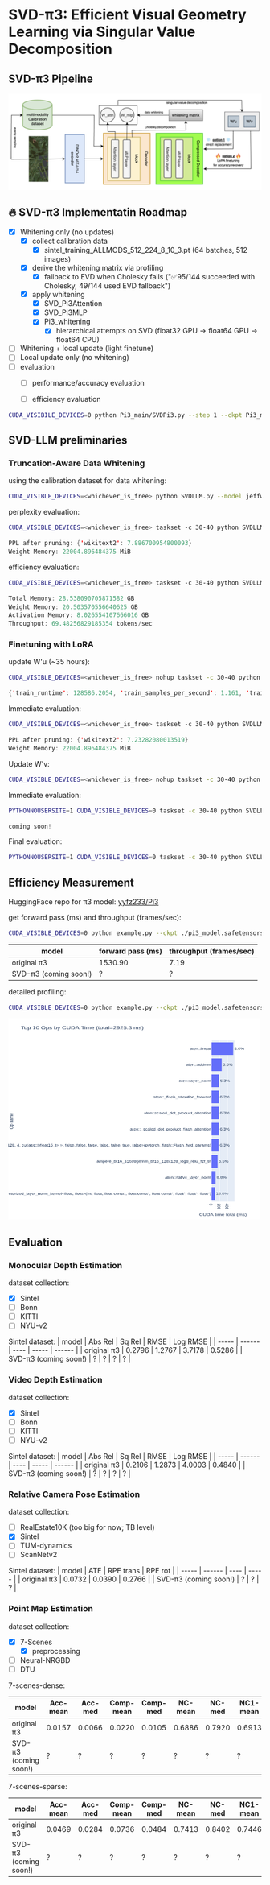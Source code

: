 # SVD-π3: Efficient Visual Geometry Learning via Singular Value Decomposition

## SVD-π3 Pipeline

![alt text](docs/SVD_Pi3.png)

## 🔥 SVD-π3 Implementatin Roadmap

- [x] Whitening only (no updates)
  - [x] collect calibration data
    - [x] sintel_training_ALLMODS_512_224_8_10_3.pt (64 batches, 512 images)
  - [x] derive the whitening matrix via profiling 
    - [x] fallback to EVD when Cholesky fails ("✅95/144 succeeded with Cholesky, 49/144 used EVD fallback")
  - [x] apply whitening
    - [x] SVD_Pi3Attention
    - [x] SVD_Pi3MLP
    - [x] Pi3_whitening
      - [x] hierarchical attempts on SVD (float32 GPU -> float64 GPU -> float64 CPU)
- [ ] Whitening + local update (light finetune)
- [ ] Local update only (no whitening)
- [ ] evaluation
  - [ ] performance/accuracy evaluation

  - [ ] efficiency evaluation


```bash
CUDA_VISIBILE_DEVICES=0 python Pi3_main/SVDPi3.py --step 1 --ckpt Pi3_main/pi3_model.safetensors --save_path Pi3_main
```

## SVD-LLM preliminaries

### Truncation-Aware Data Whitening

using the calibration dataset for data whitening:

```bash
CUDA_VISIBLE_DEVICES=<whichever_is_free> python SVDLLM.py --model jeffwan/llama-7b-hf --step 1 --ratio 0.2 --whitening_nsamples 256 --dataset wikitext2 --seed 3 --model_seq_len 2048 --save_path . --run_low_resource
```

perplexity evaluation:

```bash
CUDA_VISIBLE_DEVICES=<whichever_is_free> taskset -c 30-40 python SVDLLM.py --step 4 --model_path jeffwan_llama_7b_hf_whitening_only_0.8.pt
```

```java
PPL after pruning: {'wikitext2': 7.886700954800093}
Weight Memory: 22004.896484375 MiB
```

efficiency evaluation:

```bash
CUDA_VISIBLE_DEVICES=<whichever_is_free> taskset -c 30-40 python SVDLLM.py --step 5 --model_path jeffwan_llama_7b_hf_whitening_only_0.8.pt
```

```java
Total Memory: 28.538090705871582 GB
Weight Memory: 20.503570556640625 GB
Activation Memory: 8.026554107666016 GB
Throughput: 69.48256829185354 tokens/sec
```

### Finetuning with LoRA

update W'u (~35 hours):

```bash
CUDA_VISIBLE_DEVICES=<whichever_is_free> nohup taskset -c 30-40 python utils/LoRA.py --prune_model jeffwan_llama_7b_hf_whitening_only_0.8.pt --data_path yahma/alpaca-cleaned --output_dir ./first_half --lora_target_modules q_u_proj,k_u_proj,v_u_proj,o_u_proj,gate_u_proj,down_u_proj,up_u_proj --lora_r 8 --num_epochs 3 --learning_rate 1e-4 --batch_size 4 --micro_batch_size 1 --cutoff_len 1024 --group_by_length &
```

```java
{'train_runtime': 128586.2054, 'train_samples_per_second': 1.161, 'train_steps_per_second': 0.29, 'train_loss': 1.0868874290876194, 'epoch': 3.0}
```

Immediate evaluation:

```bash
CUDA_VISIBLE_DEVICES=<whichever_is_free> taskset -c 30-40 python SVDLLM.py --model_path jeffwan_llama_7b_hf_whitening_only_0.8.pt --lora ./first_half --step 4
```

```java
PPL after pruning: {'wikitext2': 7.23282080013519}
Weight Memory: 22004.896484375 MiB
```

Update W'v:

```bash
CUDA_VISIBLE_DEVICES=<whichever_is_free> nohup taskset -c 30-40 python utils/LoRA.py --prune_model ./first_half/merge.pt --data_path yahma/alpaca-cleaned --output_dir ./second_half --lora_target_modules q_v_proj,k_v_proj,v_v_proj,o_v_proj,gate_v_proj,down_v_proj,up_v_proj --lora_r 8 --num_epochs 3 --learning_rate 1e-4 --batch_size 4 --micro_batch_size 1 --cutoff_len 1024 --group_by_length &
```

Immediate evaluation:

```bash
PYTHONNOUSERSITE=1 CUDA_VISIBLE_DEVICES=0 taskset -c 30-40 python SVDLLM.py --model_path jeffwan_llama_7b_hf_whitening_only_0.8.pt --lora ./first_half /first_half --step 4
```

```java
coming soon!
```

Final evaluation:

```bash
PYTHONNOUSERSITE=1 CUDA_VISIBLE_DEVICES=0 taskset -c 30-40 python SVDLLM.py --model_path ./first_half/merge.pt --lora ./second_half --step 4
```

## Efficiency Measurement

HuggingFace repo for π3 model: [yyfz233/Pi3](https://huggingface.co/yyfz233/Pi3)

get forward pass (ms) and throughput (frames/sec):

```bash
CUDA_VISIBLE_DEVICES=0 python example.py --ckpt ./pi3_model.safetensors --efficiency_measure simple
```

| model | forward pass (ms) | throughput (frames/sec) |
| ----- | ----------------- | ----------------------- |
| original π3 | 1530.90 | 7.19 |
| SVD-π3 (coming soon!) | ? | ? |

detailed profiling:

```bash
CUDA_VISIBLE_DEVICES=0 python example.py --ckpt ./pi3_model.safetensors --efficiency_measure profiler
```

<img src="Pi3_main/topk_cuda_ops.png" width=500 height=400></img>

## Evaluation

### Monocular Depth Estimation

dataset collection:

- [x] Sintel
- [ ] Bonn
- [ ] KITTI
- [ ] NYU-v2

Sintel dataset:
| model | Abs Rel | Sq Rel | RMSE | Log RMSE |
| ----- | ------ | ---- | ----- | ------ |
| original π3 | 0.2796 | 1.2767 | 3.7178 | 0.5286 | 
| SVD-π3 (coming soon!) | ? | ? | ? | ? |

### Video Depth Estimation

dataset collection:

- [x] Sintel
- [ ] Bonn
- [ ] KITTI
- [ ] NYU-v2

Sintel dataset:
| model | Abs Rel | Sq Rel | RMSE | Log RMSE |
| ----- | ------ | ---- | ----- | ------ |
| original π3 | 0.2106 | 1.2873 | 4.0003 | 0.4840 | 
| SVD-π3 (coming soon!) | ? | ? | ? | ? |


### Relative Camera Pose Estimation

dataset collection:

- [ ] RealEstate10K (too big for now; TB level)
- [x] Sintel
- [ ] TUM-dynamics
- [ ] ScanNetv2

Sintel dataset:
| model | ATE | RPE trans | RPE rot |
| ----- | ------ | ---- | ----- |
| original π3 | 0.0732 | 0.0390 | 0.2766 |
| SVD-π3 (coming soon!) | ? | ? | ? |


### Point Map Estimation

dataset collection:

- [x] 7-Scenes
  - [x] preprocessing
- [ ] Neural-NRGBD
- [ ] DTU

7-scenes-dense:

| model | Acc-mean | Acc-med | Comp-mean | Comp-med | NC-mean | NC-med | NC1-mean | NC1-med | NC2-mean | NC2-med |
| ----- | -------- | ------- | --------- | -------- | ------- | ------ | -------- | ------- | -------- | ------- | 
| original π3 | 0.0157 | 0.0066 | 0.0220 | 0.0105 | 0.6886 | 0.7920 | 0.6913 | 0.7975 | 0.6859 | 0.7865 |
| SVD-π3 (coming soon!) | ? | ? | ? | ?  | ? | ? |  ? |  ? |  ? | ? |  

7-scenes-sparse:

| model | Acc-mean | Acc-med | Comp-mean | Comp-med | NC-mean | NC-med | NC1-mean | NC1-med | NC2-mean | NC2-med |
| ----- | -------- | ------- | --------- | -------- | ------- | ------ | -------- | ------- | -------- | ------- | 
| original π3 | 0.0469 | 0.0284 | 0.0736 | 0.0484 | 0.7413 | 0.8402 | 0.7446 | 0.8427 | 0.7379 | 0.8378 |
| SVD-π3 (coming soon!) | ? | ? | ? | ?  | ? | ? |  ? |  ? |  ? | ? |  
